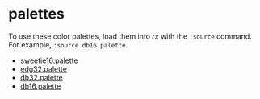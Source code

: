 # palettes

To use these color palettes, load them into *rx* with the `:source` command.
For example, `:source db16.palette`.

* [sweetie16.palette](/palettes/sweetie16.palette)
* [edg32.palette](/palettes/edg32.palette)
* [db32.palette](/palettes/db32.palette)
* [db16.palette](/palettes/db16.palette)
